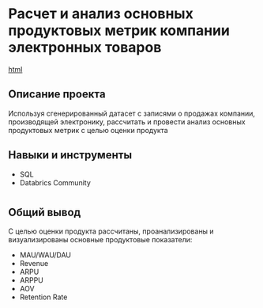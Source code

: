 # Расчет и анализ основных продуктовых метрик компании электронных товаров

<a id="myhref" href="https://databricks-prod-cloudfront.cloud.databricks.com/public/4027ec902e239c93eaaa8714f173bcfc/232061605147109/671426932157833/3583290563985003/latest.html ">html</a>



## Описание проекта

Используя сгенерированный датасет с записями о продажах компании, производящей электронику, рассчитать и провести анализ основных продуктовых метрик с целью оценки продукта


## Навыки и инструменты

- SQL
- Databrics Community

#

## Общий вывод

С целью оценки продукта рассчитаны, проанализированы и визуализированы основные продуктовые показатели:
- MAU/WAU/DAU
- Revenue
- ARPU
- ARPPU
- AOV
- Retention Rate
